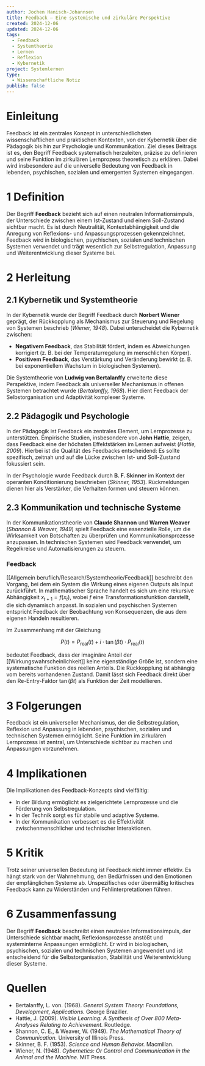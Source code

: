 ```yaml
---
author: Jochen Hanisch-Johannsen
title: Feedback – Eine systemische und zirkuläre Perspektive
created: 2024-12-06
updated: 2024-12-06
tags:
  - Feedback
  - Systemtheorie
  - Lernen
  - Reflexion
  - Kybernetik
project: Systemlernen
type:
  - Wissenschaftliche Notiz
publish: false
---
```


# Einleitung

Feedback ist ein zentrales Konzept in unterschiedlichsten wissenschaftlichen und praktischen Kontexten, von der Kybernetik über die Pädagogik bis hin zur Psychologie und Kommunikation. Ziel dieses Beitrags ist es, den Begriff Feedback systematisch herzuleiten, präzise zu definieren und seine Funktion im zirkulären Lernprozess theoretisch zu erklären. Dabei wird insbesondere auf die universelle Bedeutung von Feedback in lebenden, psychischen, sozialen und emergenten Systemen eingegangen.

# 1 Definition

Der Begriff **Feedback** bezieht sich auf einen neutralen Informationsimpuls, der Unterschiede zwischen einem Ist-Zustand und einem Soll-Zustand sichtbar macht. Es ist durch Neutralität, Kontextabhängigkeit und die Anregung von Reflexions- und Anpassungsprozessen gekennzeichnet. Feedback wird in biologischen, psychischen, sozialen und technischen Systemen verwendet und trägt wesentlich zur Selbstregulation, Anpassung und Weiterentwicklung dieser Systeme bei.

# 2 Herleitung

## 2.1 Kybernetik und Systemtheorie

In der Kybernetik wurde der Begriff Feedback durch **Norbert Wiener** geprägt, der Rückkopplung als Mechanismus zur Steuerung und Regelung von Systemen beschrieb (*Wiener, 1948*). Dabei unterscheidet die Kybernetik zwischen:
- **Negativem Feedback**, das Stabilität fördert, indem es Abweichungen korrigiert (z. B. bei der Temperaturregelung im menschlichen Körper).
- **Positivem Feedback**, das Verstärkung und Veränderung bewirkt (z. B. bei exponentiellem Wachstum in biologischen Systemen).

Die Systemtheorie von **Ludwig von Bertalanffy** erweiterte diese Perspektive, indem Feedback als universeller Mechanismus in offenen Systemen betrachtet wurde (*Bertalanffy, 1968*). Hier dient Feedback der Selbstorganisation und Adaptivität komplexer Systeme.

## 2.2 Pädagogik und Psychologie

In der Pädagogik ist Feedback ein zentrales Element, um Lernprozesse zu unterstützen. Empirische Studien, insbesondere von **John Hattie**, zeigen, dass Feedback eine der höchsten Effektstärken im Lernen aufweist (*Hattie, 2009*). Hierbei ist die Qualität des Feedbacks entscheidend: Es sollte spezifisch, zeitnah und auf die Lücke zwischen Ist- und Soll-Zustand fokussiert sein.

In der Psychologie wurde Feedback durch **B. F. Skinner** im Kontext der operanten Konditionierung beschrieben (*Skinner, 1953*). Rückmeldungen dienen hier als Verstärker, die Verhalten formen und steuern können.

## 2.3 Kommunikation und technische Systeme

In der Kommunikationstheorie von **Claude Shannon** und **Warren Weaver** (*Shannon & Weaver, 1949*) spielt Feedback eine essenzielle Rolle, um die Wirksamkeit von Botschaften zu überprüfen und Kommunikationsprozesse anzupassen. In technischen Systemen wird Feedback verwendet, um Regelkreise und Automatisierungen zu steuern.


### Feedback

[[Allgemein beruflich/Research/Systemtheorie/Feedback]] beschreibt den Vorgang, bei dem ein System die Wirkung eines eigenen Outputs als Input zurückführt. In mathematischer Sprache handelt es sich um eine rekursive Abhängigkeit $x_{t+1} = f(x_t)$, wobei $f$ eine Transformationsfunktion darstellt, die sich dynamisch anpasst. In sozialen und psychischen Systemen entspricht Feedback der Beobachtung von Konsequenzen, die aus dem eigenen Handeln resultieren.

Im Zusammenhang mit der Gleichung

$$
P(t) = P_{\text{real}}(t) + i \cdot \tan(\beta t) \cdot P_{\text{real}}(t) \tag{3}
$$

bedeutet Feedback, dass der imaginäre Anteil der [[Wirkungswahrscheinlichkeit]] keine eigenständige Größe ist, sondern eine systematische Funktion des reellen Anteils. Die Rückkopplung ist abhängig vom bereits vorhandenen Zustand. Damit lässt sich Feedback direkt über den Re-Entry-Faktor $\tan(\beta t)$ als Funktion der Zeit modellieren.

# 3 Folgerungen

Feedback ist ein universeller Mechanismus, der die Selbstregulation, Reflexion und Anpassung in lebenden, psychischen, sozialen und technischen Systemen ermöglicht. Seine Funktion im zirkulären Lernprozess ist zentral, um Unterschiede sichtbar zu machen und Anpassungen vorzunehmen.

# 4 Implikationen

Die Implikationen des Feedback-Konzepts sind vielfältig: 
- In der Bildung ermöglicht es zielgerichtete Lernprozesse und die Förderung von Selbstregulation.
- In der Technik sorgt es für stabile und adaptive Systeme.
- In der Kommunikation verbessert es die Effektivität zwischenmenschlicher und technischer Interaktionen.

# 5 Kritik

Trotz seiner universellen Bedeutung ist Feedback nicht immer effektiv. Es hängt stark von der Wahrnehmung, den Bedürfnissen und den Emotionen der empfänglichen Systeme ab. Unspezifisches oder übermäßig kritisches Feedback kann zu Widerständen und Fehlinterpretationen führen.

# 6 Zusammenfassung

Der Begriff **Feedback** beschreibt einen neutralen Informationsimpuls, der Unterschiede sichtbar macht, Reflexionsprozesse anstößt und systeminterne Anpassungen ermöglicht. Er wird in biologischen, psychischen, sozialen und technischen Systemen angewendet und ist entscheidend für die Selbstorganisation, Stabilität und Weiterentwicklung dieser Systeme.

# Quellen

- Bertalanffy, L. von. (1968). *General System Theory: Foundations, Development, Applications.* George Braziller.
- Hattie, J. (2009). *Visible Learning: A Synthesis of Over 800 Meta-Analyses Relating to Achievement.* Routledge.
- Shannon, C. E., & Weaver, W. (1949). *The Mathematical Theory of Communication.* University of Illinois Press.
- Skinner, B. F. (1953). *Science and Human Behavior.* Macmillan.
- Wiener, N. (1948). *Cybernetics: Or Control and Communication in the Animal and the Machine.* MIT Press.